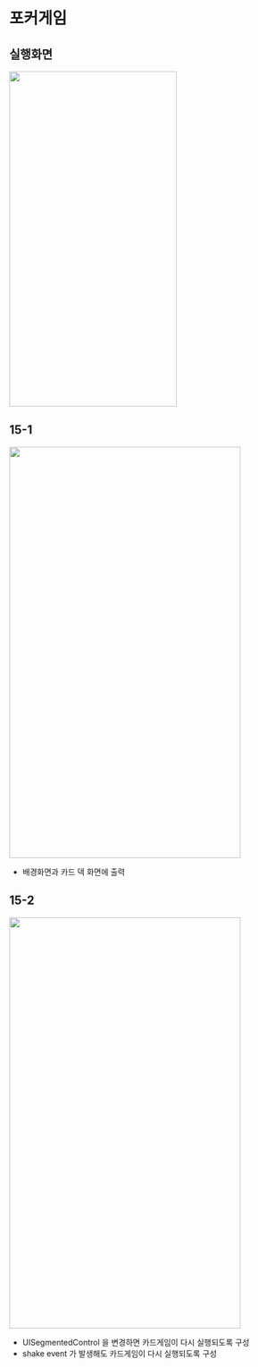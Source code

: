 # 포커게임

## 실행화면
<img src="https://github.com/kiljh-me/swift-pokergameapp/blob/master/pokerGame.gif" width="300" height="600">

## 15-1
<img src="https://github.com/kiljh-me/swift-pokergameapp/blob/master/15-1.png" width="414" height="736">

- 배경화면과 카드 덱 화면에 출력

## 15-2
<img src="https://github.com/kiljh-me/swift-pokergameapp/blob/master/15-2.png" width="414" height="736">

- UISegmentedControl 을 변경하면 카드게임이 다시 실행되도록 구성
- shake event 가 발생해도 카드게임이 다시 실행되도록 구성
